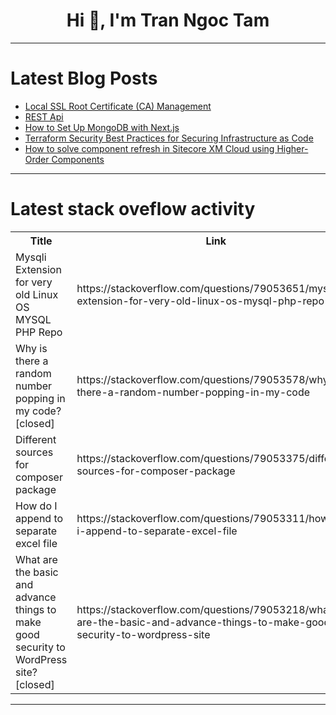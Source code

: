<h1 align="center">Hi 👋, I'm Tran Ngoc Tam</h1>

---

# Latest Blog Posts 
<!-- BLOG-POST-LIST:START -->
- [Local SSL Root Certificate &lpar;CA&rpar; Management](https://dev.to/servbay/local-ssl-root-certificate-ca-management-3ahe)
- [REST Api](https://dev.to/om_vaja/rest-api-1pjg)
- [How to Set Up MongoDB with Next.js](https://dev.to/dee_codes/how-to-set-up-mongodb-with-nextjs-2lkb)
- [Terraform Security Best Practices for Securing Infrastructure as Code](https://dev.to/routeclouds/terraform-security-best-practices-for-securing-infrastructure-as-code-2a5a)
- [How to solve component refresh in Sitecore XM Cloud using Higher-Order Components](https://dev.to/juan_dvd/how-to-solve-component-refresh-in-sitecore-xm-cloud-using-higher-order-components-2lan)
<!-- BLOG-POST-LIST:END -->

---

# Latest stack oveflow activity
<table>
  <tr><th>Title</th><th>Link</th></tr>
  <!-- STACKOVERFLOW:START --><tr><td>Mysqli Extension for very old Linux OS MYSQL PHP Repo</td><td>https://stackoverflow.com/questions/79053651/mysqli-extension-for-very-old-linux-os-mysql-php-repo</td></tr><tr><td>Why is there a random number popping in my code? [closed]</td><td>https://stackoverflow.com/questions/79053578/why-is-there-a-random-number-popping-in-my-code</td></tr><tr><td>Different sources for composer package</td><td>https://stackoverflow.com/questions/79053375/different-sources-for-composer-package</td></tr><tr><td>How do I append to separate excel file</td><td>https://stackoverflow.com/questions/79053311/how-do-i-append-to-separate-excel-file</td></tr><tr><td>What are the basic and advance things to make good security to WordPress site? [closed]</td><td>https://stackoverflow.com/questions/79053218/what-are-the-basic-and-advance-things-to-make-good-security-to-wordpress-site</td></tr><!-- STACKOVERFLOW:END -->
</table>

---


